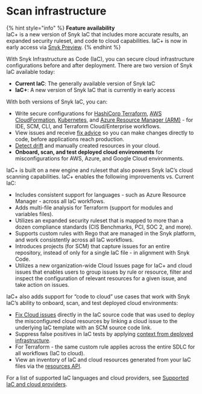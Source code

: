 # Scan infrastructure

{% hint style="info" %}
**Feature availability**\
IaC+ is a new version of Snyk IaC that includes more accurate results, an expanded security ruleset, and code to cloud capabilities. IaC+ is now in early access via [Snyk Preview](../snyk-admin/manage-settings/snyk-preview.md).
{% endhint %}

With Snyk Infrastructure as Code (IaC), you can secure cloud infrastructure configurations before and after deployment. There are two version of Snyk IaC available today:

* **Current IaC**: The generally available version of Snyk IaC
* **IaC+**: A new version of Snyk IaC that is currently in early access

With both versions of Snyk IaC, you can:

* Write secure configurations for [HashiCorp Terraform](../scan-cloud-configurations/snyk-infrastructure-as-code/scan-terraform-files/), [AWS CloudFormation](../scan-cloud-configurations/snyk-infrastructure-as-code/scan-cloudformation-files/), [Kubernetes](../scan-cloud-configurations/snyk-infrastructure-as-code/scan-kubernetes-configuration-files/), and [Azure Resource Manager (ARM)](../scan-cloud-configurations/snyk-infrastructure-as-code/scan-arm-configuration-files.md) - for IDE, SCM, CLI, and Terraform Cloud/Enterprise workflows.
* View issues and receive [fix advice](getting-started-with-current-iac.md) so you can make changes directly to code, before applications reach production.
* [Detect drift](../scan-cloud-configurations/snyk-infrastructure-as-code/detect-drift-and-manually-created-resources/) and manually created resources in your cloud.
* **Onboard, scan, and test deployed cloud environments** for misconfigurations for AWS, Azure, and Google Cloud environments.

IaC+ is built on a new engine and ruleset that also powers Snyk IaC’s cloud scanning capabilities. IaC+ enables the following improvements vs. Current IaC:

* Includes consistent support for languages - such as Azure Resource Manager - across all IaC workflows.
* Adds multi-file analysis for Terraform (support for modules and variables files).
* Utilizes an expanded security ruleset that is mapped to more than a dozen compliance standards (CIS Benchmarks, PCI, SOC 2, and more).
* Supports custom rules with Rego that are managed in the Snyk platform, and work consistently across all IaC workflows.
* Introduces projects (for SCM) that capture issues for an entire repository, instead of only for a single IaC file - in alignment with Snyk Code.
* Utilizes a new organization-wide Cloud Issues page for IaC+ and cloud issues that enables users to group issues by rule or resource, filter and inspect the configuration of relevant resources for a given issue, and take action on issues.

IaC+ also adds support for “code to cloud” use cases that work with Snyk IaC’s ability to onboard, scan, and test deployed cloud environments:

* [Fix Cloud issues](snyk-iac+/fix-cloud-issues-in-iac.md) directly in the IaC source code that was used to deploy the misconfigured cloud resources by linking a cloud issue to the underlying IaC template with an SCM source code link.
* Suppress false positives in IaC tests by applying [context from deployed infrastructure](snyk-iac+/add-cloud-context-to-your-iac-tests.md).
* For Terraform - the same custom rule applies across the entire SDLC for all workflows (IaC to cloud).
* View an inventory of IaC and cloud resources generated from your IaC files via the [resources API](https://apidocs.snyk.io/?version=2023-09-20%7Ebeta#get-/orgs/-org\_id-/cloud/resources).

For a list of supported IaC languages and cloud providers, see [Supported IaC and cloud providers](supported-iac-languages-cloud-providers-and-cloud-resources/).
